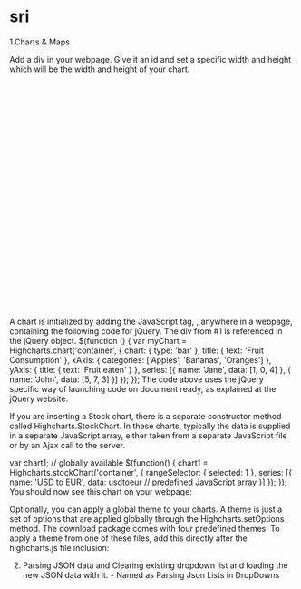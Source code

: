 # sri

1.Charts & Maps

Add a div in your webpage. Give it an id and set a specific width and height which will be the width and height of your chart.
<div id="container" style="width:100%; height:400px;"></div>
 
A chart is initialized by adding the JavaScript tag, <script> </script>, anywhere in a webpage, containing the following code for jQuery. The div from #1 is referenced in the jQuery object.
$(function () { 
    var myChart = Highcharts.chart('container', {
        chart: {
            type: 'bar'
        },
        title: {
            text: 'Fruit Consumption'
        },
        xAxis: {
            categories: ['Apples', 'Bananas', 'Oranges']
        },
        yAxis: {
            title: {
                text: 'Fruit eaten'
            }
        },
        series: [{
            name: 'Jane',
            data: [1, 0, 4]
        }, {
            name: 'John',
            data: [5, 7, 3]
        }]
    });
});
The code above uses the jQuery specific way of launching code on document ready, as explained at the jQuery website.

If you are inserting a Stock chart, there is a separate constructor method called Highcharts.StockChart. In these charts, typically the data is supplied in a separate JavaScript array, either taken from a separate JavaScript file or by an Ajax call to the server.

var chart1; // globally available
$(function() {
       chart1 = Highcharts.stockChart('container', {
         rangeSelector: {
            selected: 1
         },
         series: [{
            name: 'USD to EUR',
            data: usdtoeur // predefined JavaScript array
         }]
      });
   });
You should now see this chart on your webpage:


Optionally, you can apply a global theme to your charts. A theme is just a set of options that are applied globally through the Highcharts.setOptions method. The download package comes with four predefined themes. To apply a theme from one of these files, add this directly after the highcharts.js file inclusion:
<script type="text/javascript" src="/js/themes/gray.js"></script>


2. Parsing JSON data and Clearing existing dropdown list and loading the new JSON data with it. - Named as  Parsing Json Lists in DropDowns
